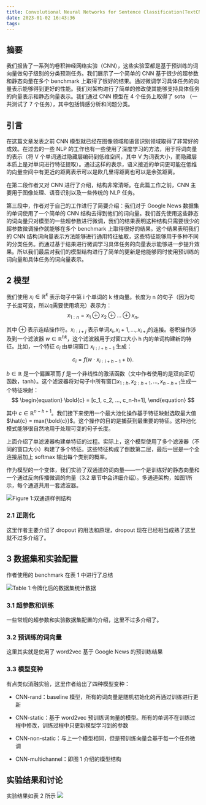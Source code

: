 ```yaml
---
title: Convolutional Neural Networks for Sentence Classification(TextCNN)
date: 2023-01-02 16:43:36
tags:
---
```


## 摘要

我们报告了一系列的卷积神经网络实验（CNN），这些实验室都是基于预训练的词向量做句子级别的分类预测任务。我们展示了一个简单的 CNN 基于很少的超参数和静态向量在多个 benchmark 上取得了很好的结果。通过微调学习具体任务的向量表示能够得到更好的性能。我们对架构进行了简单的修改使其能够支持具体任务的向量表示和静态向量表示。我们通过 CNN 模型在 4 个任务上取得了 sota （一共测试了 7 个任务），其中包括情感分析和问题分类。

<!--more-->

## 引言

在这篇文章发表之前 CNN 模型就已经在图像领域和语音识别领域取得了非常好的成效。在过去的一些 NLP 的工作也有一些使用了深度学习的方法，用于将词向量的表示（将 V 个单词通过隐藏层编码到低维空间，其中 V 为词表大小，而隐藏层本质上是对单词进行特征提取）。通过这样的表示，语义接近的单词更可能在低维的向量空间中有更近的距离表示可以是欧几里得距离也可以是余弦距离。

在第二段作者又对 CNN 进行了介绍，结构非常清晰。在此篇工作之前，CNN 主要用于图像处理、语音识别以及一些传统的 NLP 任务。

第三段中，作者对于自己的工作进行了简要介绍：我们对于 Google News 数据集的单词使用了一个简单的 CNN 结构去得到他们的词向量。我们首先使用这些静态的词向量只对模型的一些超参数进行微调，我们的结果表明这种结构只需要很少的超参数微调操作就能够在多个 benchmark 上取得很好的结果。这个结果表明我们的 CNN 结构词向量表示方法能够进行通用特征抽取，这些特征能够用于多种不同的分类任务。而通过基于结果进行微调学习具体任务的向量表示能够进一步提升效果。所以我们最后对我们的模型结构进行了简单的更新是他能够同时使用预训练的词向量和具体任务的词向量表示。

## 2 模型

我们使用 $x_i\in \mathbb{R}^k$ 表示句子中第 i 个单词的 k 维向量。长度为 n 的句子（因为句子长度可变，所以q需要使用填充）表示为：
$$
\begin{equation}
x_{1:n} = x_1 \oplus x_2 \oplus ... \oplus x_n,
\end{equation}
$$

其中 $\oplus$ 表示连结操作符。$x_{i:i+j}$ 表示单词$x_i, x_i+1, ..., x_{i+j}$的连接。卷积操作涉及到一个滤波器 $w \in \mathbb{R}^{hk}$，这个滤波器用于对窗口大小 h 内的单词构建新的特征。比如，一个特征 $c_i$ 由单词窗口 $x_{i:i+h-1}$ 生成：

$$
\begin{equation}
c_i = f(w \cdot x_{i:i+h-1} + b).
\end{equation}
$$

$b \in \mathbb{R}$ 是一个偏置项而 $f$ 是一个非线性的激活函数（文中作者使用的是双向正切函数，tanh）。这个滤波器将对句子中所有窗口${x_{1:h}, x_{2:h+1}, ..., x_{n-h+1}}$生成一个特征映射：
$$
\begin{equation}
\bold{c} = [c_1, c_2, ..., c_n-h+1],
\end{equation}
$$

其中 $c \in \mathbb{R}^{n-h+1}$。我们接下来使用一个最大池化操作基于特征映射选取最大值 $\hat{c} = max{\bold{c}}$。这个操作的目的是捕获到最重要的特征。这种池化模式能够很自然地用于处理可变的句子长度。

上面介绍了单滤波器构建单特征的过程。实际上，这个模型使用了多个滤波器（不同的窗口大小）构建了多个特征。这些特征构成了倒数第二层，最后一层是一个全连接层加上 softmax 输出每个类别的概率。

作为模型的一个变体，我们实验了双通道的词向量——一个是训练好的静态向量和一个通过反向传播微调的向量（3.2 章节中会详细介绍）。多通道架构，如图1所示，每个通道共用一套滤波器。

![Figure 1:双通道样例结构](/images/TextCNN/fig1.png)

### 2.1 正则化

这里作者主要介绍了 dropout 的用法和原理，dropout 现在已经相当成熟了这里就不过多介绍了。

## 3 数据集和实验配置

作者使用的 benchmark 在表 1 中进行了总结

![Table 1:令牌化后的数据集统计数据](/images/TextCNN/table1.png)

### 3.1 超参数和训练

一些常规的超参数和实验数据集配置的介绍，这里不过多介绍了。

### 3.2 预训练的词向量

这里其实就是使用了 word2vec 基于 Google News 的预训练结果

### 3.3 模型变种

有点类似消融实验，这里作者给出了四种模型变种：

- CNN-rand：baseline 模型，所有的词向量是随机初始化的再通过训练进行更新

- CNN-static：基于 word2vec 预训练词向量的模型。所有的单词不在训练过程中修改，训练过程中只更新模型学习到的参数

- CNN-non-static：与上一个模型相同，但是预训练向量会基于每一个任务微调

- CNN-multichannel：即图 1 介绍的模型结构

## 实验结果和讨论

实验结果如表 2 所示
![](/images/TextCNN/table1.png)

